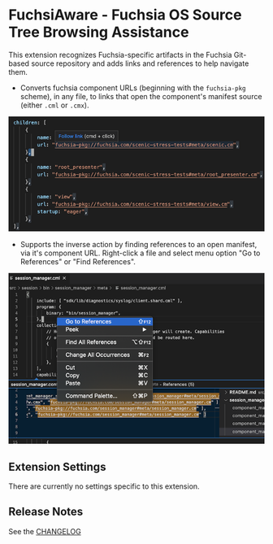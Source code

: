 # FuchsiAware - Fuchsia OS Source Tree Browsing Assistance

This extension recognizes Fuchsia-specific artifacts in the Fuchsia Git-based source repository and
adds links and references to help navigate them.

* Converts fuchsia component URLs (beginning with the `fuchsia-pkg` scheme), in any file, to links
  that open the component's manifest source (either `.cml` or `.cmx`).

![example-links](images/preview-links.png)

* Supports the inverse action by finding references to an open manifest, via it's component URL.
  Right-click a file and select menu option "Go to References" or "Find References".

![example-references](images/preview-references.png)

## Extension Settings

There are currently no settings specific to this extension.

## Release Notes

See the [CHANGELOG](CHANGELOG.md)
